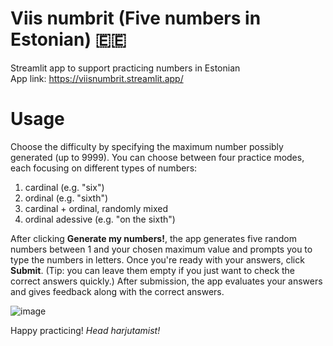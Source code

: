 # Viis numbrit (Five numbers in Estonian) 🇪🇪
Streamlit app to support practicing numbers in Estonian  
App link: https://viisnumbrit.streamlit.app/

# Usage
Choose the difficulty by specifying the maximum number possibly generated (up to 9999). 
You can choose between four practice modes, each focusing on different types of numbers:
1. cardinal (e.g. "six")
2. ordinal (e.g. "sixth")
3. cardinal + ordinal, randomly mixed
4. ordinal adessive (e.g. "on the sixth")

After clicking **Generate my numbers!**, the app generates five random numbers between 1 and your chosen maximum value and prompts you to type the numbers in letters. Once you're ready with your answers, click **Submit**. (Tip: you can leave them empty if you just want to check the correct answers quickly.) 
After submission, the app evaluates your answers and gives feedback along with the correct answers.

![image](https://github.com/bodnarmihaly/estonian_numbers/assets/99968123/944f6533-b569-4243-82d4-c5a448d80d29)

Happy practicing! *Head harjutamist!*

